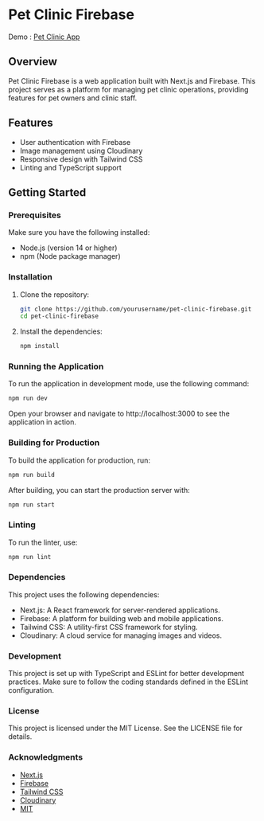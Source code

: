 # Pet Clinic Firebase

Demo : [Pet Clinic App](https://pet-clinic-firebase-tordev.vercel.app/)

## Overview

Pet Clinic Firebase is a web application built with Next.js and Firebase. This project serves as a platform for managing pet clinic operations, providing features for pet owners and clinic staff.

## Features

- User authentication with Firebase
- Image management using Cloudinary
- Responsive design with Tailwind CSS
- Linting and TypeScript support

## Getting Started

### Prerequisites

Make sure you have the following installed:

- Node.js (version 14 or higher)
- npm (Node package manager)

### Installation

1. Clone the repository:

   ```bash
   git clone https://github.com/yourusername/pet-clinic-firebase.git
   cd pet-clinic-firebase

2. Install the dependencies:
    ```bash
    npm install

### Running the Application
To run the application in development mode, use the following command:
  ```bash
  npm run dev
  ```
Open your browser and navigate to http://localhost:3000 to see the application in action.

### Building for Production
To build the application for production, run:
  ```bash
  npm run build
  ```
After building, you can start the production server with:
  ```bash
  npm run start
  ```

### Linting
To run the linter, use:
  ```bash
  npm run lint
  ```

### Dependencies
This project uses the following dependencies:

- Next.js: A React framework for server-rendered applications.
- Firebase: A platform for building web and mobile applications.
- Tailwind CSS: A utility-first CSS framework for styling.
- Cloudinary: A cloud service for managing images and videos.

### Development
This project is set up with TypeScript and ESLint for better development practices. Make sure to follow the coding standards defined in the ESLint configuration.

### License
This project is licensed under the MIT License. See the LICENSE file for details.

### Acknowledgments
- [Next.js](https://nextjs.org/)
- [Firebase](https://firebase.google.com/)
- [Tailwind CSS](https://tailwindcss.com/)
- [Cloudinary](https://cloudinary.com/)
- [MIT](https://choosealicense.com/licenses/mit/)
